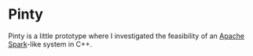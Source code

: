 Pinty
=====

Pinty is a little prototype where I investigated the feasibility of an
[Apache Spark](http://spark.apache.org/)-like system in C++.
